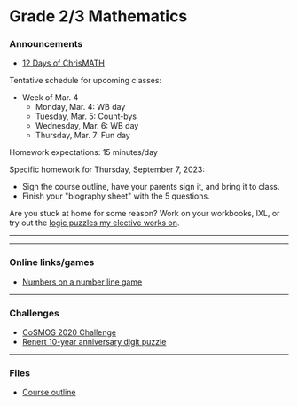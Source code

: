 # Grade 2/3 Mathematics

### Announcements

* <a href="https://renertmath.github.io/Challenges/12Days2023.html">12 Days of ChrisMATH</a>


<!--
<a href="https://mathsframe.co.uk/en/resources/resource/37/placing-numbers-on-a-number-line">Numbers on a number line game</a>
-->

<!--
<a href="http://vchan2.github.io/Challenges/Creative_Challenge.pdf">Creative Challenge</a> - due Wednesday, June 7
-->

Tentative schedule for upcoming classes:

<!--
  * Week of Sep. 4
    * Tuesday, Sep. 5: 
    * Wednesday, Sep. 6: First day activities
    * Thursday, Sep. 7: Aggression (rules)
    * Friday, Sep. 8: Mathbook Monday
  * Week of Sep. 11
    * Monday, Sep. 11: SUB - Ms. Angela (Mathbook Monday)
    * Tuesday, Sep. 12: SUB - Ms. Angela (Aggression)
    * Wednesday, Sep. 13: Workbook Wednesdays
    * Thursday, Sep. 14: Fun day
  * Week of Sep. 18
    * Monday, Sep. 18: Mathbook Monday
    * Tuesday, Sep. 19: Measurement activity
    * Wednesday, Sep. 20: Workbook Wednesday 
    * Thursday, Sep. 21: Measurement activity
  * Week of Sep. 25
    * Monday, Sep. 25: Mathbook Monday
    * Tuesday, Sep. 26: Count-bys
    * Wednesday, Sep. 27: Workbook Wednesday
    * Thursday, Sep. 28: Fun day
  * Week of Oct. 2
    * Monday, Oct. 2: Math assessment prep
    * Tuesday, Oct. 3: Math assessment prep
    * Wednesday, Oct. 4: Math assessment
    * Thursday, Oct. 5: Math assessment
  * Week of Oct. 9
    * Monday, Oct. 9: Thanksgiving (no class)
    * Tuesday, Oct. 10: Area
    * Wednesday, Oct. 11: Workbook Wednesday
    * Thursday, Oct. 12: Fun day
  * Week of Oct. 16
    * Monday, Oct. 16: Mathbook Monday
    * Tuesday, Oct. 17: Area and perimeter
    * Wednesday, Oct. 18: Workbook Wednesday
    * Thursday, Oct. 19: Fun day
  * Week of Oct. 23
    * Monday, Oct. 23: Mathbook Monday
    * Tuesday, Oct. 24: Area and perimeter
    * Wednesday, Oct. 25: Workbook Wednesday
    * Thursday, Oct. 26: Fun day
  * Week of Oct. 30
    * Monday, Oct. 30: Halloween colour by number
    * Tuesday, Nov. 31: Halloween (no class)
    * Wednesday, Nov. 1: pre-break activities
    * Thursday, Nov. 2: PTC (no class)
  * Week of Nov. 13
    * Monday, Nov. 13: WB day
    * Tuesday, Nov. 14: polyanimals
    * Wednesday, Nov. 15: WB day
    * Thursday, Nov. 16: Fun day
  * Week of Nov. 20
    * Monday, Nov. 21: WB day
    * Tuesday, Nov. 22: polyanimals
    * Wednesday, Nov. 15: WB day
    * Thursday, Nov. 16: Fun day
  * Week of Nov. 27
    * Monday, Nov. 27: WB day
    * Tuesday, Nov. 28: line and rotational symmetry
    * Wednesday, Nov. 29: WB day
    * Thursday, Nov. 30: Fun day
  * Week of Dec. 4
    * Monday, Dec. 5: WB day
    * Tuesday, Dec. 6: Polyanimal project
    * Wednesday, Dec. 7: WB day
    * Thursday, Dec. 8: Fun day
  * Week of Dec. 11
    * Monday, Dec. 11: WB day
    * Tuesday, Dec. 12: Polyanimal project
    * Wednesday, Dec. 13: WB day
    * Thursday, Dec. 14: Fun day
  * Week of Dec. 18
    * Monday, Dec. 19: WB Day
    * Tuesday, Dec. 20: Snowflakes
    * Wednesday, Dec. 21: WB day
    * Thursday, Dec. 22: Fun day
  * Week of Jan. 8
    * Monday, Jan. 8: WB Day
    * Tuesday, Jan. 9: Polyanimals
    * Wednesday, Jan. 10: WB day
    * Thursday, Jan. 11: Fun day
  * Week of Jan. 15
    * Monday, Jan. 15: WB day
    * Tuesday, Jan. 16: Weight/mass
    * Wednesday, Jan. 17: WB day
    * Thursday, Jan. 18: Fun day
  * Week of Jan. 22
    * Monday, Jan. 22: WB Day
    * Tuesday, Jan. 23: Exponents
    * Wednesday, Jan. 24: WB day
    * Thursday, Jan. 25: Fun day
  * Week of Jan. 29
    * Monday, Jan. 29: WB Day
    * Tuesday, Jan. 30: Exponents and order of operations
    * Wednesday, Jan. 31: WB day
    * Thursday, Feb. 1: Fun day
  * Week of Feb. 5
    * Monday, Feb. 5: 2023 Renert Rabbit
    * Tuesday, Feb. 6: WB day
    * Wednesday, Feb. 7: 2024 Renert Rabbit
    * Thursday, Feb. 8: Fun day
  * Week of Feb. 12
    * Monday, Feb. 12: WB day
    * Tuesday, Feb. 13: Count-bys
    * Wednesday, Feb. 14: WB day
    * Thursday, Feb. 15: Fun day
  * Week of Feb. 26
    * Monday, Feb. 26: WB day
    * Tuesday, Feb. 27: order of operations and 4-dice
    * Wednesday, Feb. 28: WB day
    * Thursday, Mar. 1: Fun day
 -->
 
  * Week of Mar. 4
    * Monday, Mar. 4: WB day
    * Tuesday, Mar. 5: Count-bys
    * Wednesday, Mar. 6: WB day
    * Thursday, Mar. 7: Fun day


Homework expectations: 15 minutes/day

Specific homework for Thursday, September 7, 2023:
  * Sign the course outline, have your parents sign it, and bring it to class.
  * Finish your "biography sheet" with the 5 questions.



Are you stuck at home for some reason? Work on your workbooks, IXL, or try out the <a href="https://vchan2.github.io/2020logicpuzzles.html">logic puzzles my elective works on</a>.


<!--
Specific homework for Thursday, September 3, 2020:
  * Join the Schoology course.
  * Fill out the <a href="https://forms.gle/7Cr4h1FoWTxSz2TD8">update form</a>.
  * Sign the course outline, have your parents sign it, and bring it to class.
  * Finish your "biography sheet" with the 4 questions.
  * Have an answer to the question: "What is the purpose of learning math?"
-->

---

<!--
### Update Form

<a href="https://forms.gle/GJ5u946ax1W688ck9"> Let me know what you've done this week</a>: Complete this form at least once per week (weekends) so I know where you are at in your book. 
-->

<!--
You can see below if your entry has been recorded (it can take several minutes for the spreadsheet to update). Only record new information since your last update.
<p align="center">
<iframe src="https://docs.google.com/spreadsheets/d/e/2PACX-1vRKyjFED2oGNFD4i9CIM8U-lV3gmKU87IDq_tS0SBiLS3ySz7vH8cmXuCaIQPwvNMvZe8LxS6t5Hm9z/pubhtml?gid=37727654&amp;single=true&amp;widget=true&amp;headers=false" width="60%" height = "400"></iframe>
</p>
-->

---

### Online links/games

* <a href="https://mathsframe.co.uk/en/resources/resource/37/placing-numbers-on-a-number-line">Numbers on a number line game</a>

<!--
* <a href="https://hex.frvr.com/">Hexagon line puzzle</a>
-->

<!--
* <a href="https://krazydad.com/play/starbattle/">krazydad Star Battle interactive</a>
* <a href="https://www.mathplayground.com/candy_challenge_game.html">Candy challenge</a>
* <a href="https://www.puzzle-tents.com/">Tents</a>
-->

<!--
* <a href="https://snap.berkeley.edu/snap/snap.html#present:Username=psafa&ProjectName=Numbers%20Game"> Measurement/estimation game </a>
* <a href="https://www.mathplayground.com/"> Math Playground </a> (In particular, <a href="https://www.mathplayground.com/index_prealgebra.html"> prealgebra games</a>)
* <a href="https://www.mathplayground.com/ASB_Index.html"> Math playground multiplayer games </a> - Compete against other players in a variety of games.
* <a href="https://www.playok.com/en/hex/#100"> Hex online </a> - Play against other people
* <a href="https://solveme.edc.org/mobiles/"> Mobile balance puzzles </a>
   * <a href="https://solveme.edc.org/mobiles/?mobiles=200662"> Dr. Vince's puzzle #1 </a> (Moderate)
   * <a href="https://solveme.edc.org/mobiles/?mobiles=201443"> Dr. Vince's puzzle #2 </a> (Hard)
   * <a href="https://solveme.edc.org/mobiles/?mobiles=201442"> Dr. Vince's puzzle #3 </a> (Ultra hard)
* <a href="http://www.euclidthegame.com/Tutorial/"> Euclid the game </a>
* <a href="https://www.geogebra.org/classic?lang=en"> Geogebra (classic) </a>
-->

---

### Challenges

* <a href="https://renertmath.github.io/RenertMath-CelebrateMath/">CoSMOS 2020 Challenge</a> 
* <a href="https://vchan2.github.io/Challenges/10_2022_2023_digit_puzzle.pdf">Renert 10-year anniversary digit puzzle</a>

<!--
* <a href="https://vchan2.github.io/Challenges/binary_prime_catacomb.pdf">Binary prime catacomb</a>
* <a href="https://vchan2.github.io/Challenges/2022_Hexadecimal_challenge.pdf">Hexadecimal challenge</a>
* <a href="https://renertmath.github.io/Challenges/12Days2022.html">12 Days of ChrisMATH</a>
* <a href="https://vchan2.github.io/Challenges/digit_puzzle_2023.pdf">2023 digit puzzle</a>: There will be up to 3 types of prizes:
   * Best score(s) in class
   * Exceptionally creative solution (rarely given out)
   * If your score beats my score for any digit
* <a href="https://vchan2.github.io/Challenges/digit_puzzle_2023_4dice.pdf">2023 4-dice puzzle</a>
* <a href="https://vchan2.github.io/pi/pi_2023.pdf">2023 &pi; Day puzzle</a>
-->

<!--
* <a href="https://vchan2.github.io/Challenges/Rainbow_Stones.pdf"> Rainbow stones </a>
* <a href="https://vchan2.github.io/Challenges/Boomerang_fractions.pdf"> Boomerang fractions </a>
* <a href="https://vchan2.github.io/Challenges/Fruit_puzzle.pdf"> Fruit algebra puzzle - over 95% of people cannot solve this! </a>
* <a href="https://vchan2.github.io/Challenges/2020-21Winter_Break.pdf"> Winter Break math challenges </a> (<a href="https://vchan2.github.io/Challenges/2020-21Winter_Break_winners.pdf">Results</a>)
* <a href="https://vchan2.github.io/Challenges/Cupid's_quiver.pdf"> Cupid's quiver </a>
* <a href="https://vchan2.github.io/Challenges/pi_digit_puzzle2021basic.pdf"> &pi; day 2021 challenge (basic version) </a>
* <a href="https://vchan2.github.io/Challenges/pi_digit_puzzle2021.pdf"> &pi; day 2021 challenge (advanced version) </a>
* <a href="https://vchan2.github.io/Challenges/2021-04-01_digit_puzzle.pdf"> 2021-04-01 challenge </a>
-->

---

### Files

* <a href="https://vchan2.github.io/2023gr23/Math_Gr2-3_Course_Outline_2023-2024.pdf"> Course outline </a>


<!--
* <a href="https://vchan2.github.io/2020gr4/Mini-math_Gr4.pdf"> Mini-math </a> (<a href="https://vchan2.github.io/2020gr4/Mini-math_Gr4_sol.pdf">Solutions</a>)
-->
